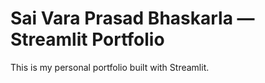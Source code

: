 
# Sai Vara Prasad Bhaskarla — Streamlit Portfolio

This is my personal portfolio built with Streamlit.
